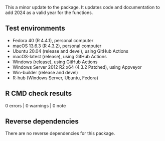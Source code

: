This a minor update to the package. It updates code and documentation to add 2024 as a valid year for the functions.

## Test environments

* Fedora 40 (R 4.4.1), personal computer
* macOS 13.6.3 (R 4.3.2), personal computer
* Ubuntu 20.04 (release and devel), using GitHub Actions
* macOS-latest (release), using GitHub Actions
* Windows (release), using GitHub Actions
* Windows Server 2012 R2 x64 (4.3.2 Patched), using Appveyor
* Win-builder (release and devel)
* R-hub (Windows Server, Ubuntu, Fedora)

## R CMD check results

0 errors | 0 warnings | 0 note

## Reverse dependencies

There are no reverse dependencies for this package.
